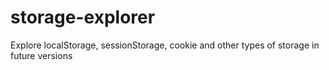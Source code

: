 # storage-explorer
Explore localStorage, sessionStorage, cookie and other types of storage in future versions
